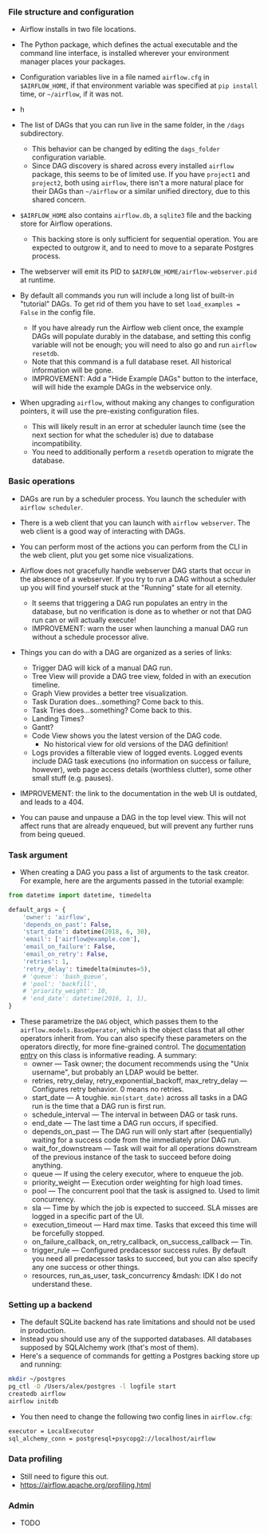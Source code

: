 ### File structure and configuration

* Airflow installs in two file locations.
* The Python package, which defines the actual executable and the command line interface, is installed wherever your environment manager places your packages.
* Configuration variables live in a file named `airflow.cfg` in `$AIRFLOW_HOME`, if that environment variable was specified at `pip install` time, or `~/airflow`, if it was not.
* h
* The list of DAGs that you can run live in the same folder, in the `/dags` subdirectory.
  * This behavior can be changed by editing the `dags_folder` configuration variable.
  * Since DAG discovery is shared across every installed `airflow` package, this seems to be of limited use. If you have `project1` and `project2`, both using `airflow`, there isn't a more natural place for their DAGs than `~/airflow` or a similar unified directory, due to this shared concern.
* `$AIRFLOW_HOME` also contains `airflow.db`, a `sqlite3` file and the backing store for Airflow operations.
  * This backing store is only sufficient for sequential operation. You are expected to outgrow it, and to need to move to a separate Postgres process.
* The webserver will emit its PID to `$AIRFLOW_HOME/airflow-webserver.pid` at runtime.


* By default all commands you run will include a long list of built-in "tutorial" DAGs. To get rid of them you have to set `load_examples = False` in the config file.
  * If you have already run the Airflow web client once, the example DAGs will populate durably in the database, and setting this config variable will not be enough; you will need to also go and run `airflow resetdb`.
  * Note that this command is a full database reset. All historical information will be gone.
  * IMPROVEMENT: Add a "Hide Example DAGs" button to the interface, will will hide the example DAGs in the webservice only.


* When upgrading `airflow`, without making any changes to configuration pointers, it will use the pre-existing configuration files.
  * This will likely result in an error at scheduler launch time (see the next section for what the scheduler is) due to database incompatibility.
  * You need to additionally perform a `resetdb` operation to migrate the database.


### Basic operations
* DAGs are run by a scheduler process. You launch the scheduler with `airflow scheduler`.
* There is a web client that you can launch with `airflow webserver`. The web client is a good way of interacting with DAGs.
* You can perform most of the actions you can perform from the CLI in the web client, plut you get some nice visualizations.
* Airflow does not gracefully handle webserver DAG starts that occur in the absence of a webserver. If you try to run a DAG without a scheduler up you will find yourself stuck at the "Running" state for all eternity.
  * It seems that triggering a DAG run populates an entry in the database, but no verification is done as to whether or not that DAG run can or will actually execute!
  * IMPROVEMENT: warn the user when launching a manual DAG run without a schedule processor alive.
* Things you can do with a DAG are organized as a series of links:
  * Trigger DAG will kick of a manual DAG run.
  * Tree View will provide a DAG tree view, folded in with an execution timeline.
  * Graph View provides a better tree visualization.
  * Task Duration does...something? Come back to this.
  * Task Tries does...something? Come back to this.
  * Landing Times?
  * Gantt?
  * Code View shows you the latest version of the DAG code.
    * No historical view for old versions of the DAG definition!
  * Logs provides a filterable view of logged events. Logged events include DAG task executions (no information on success or failure, however), web page access details (worthless clutter), some other small stuff (e.g. pauses).
* IMPROVEMENT: the link to the documentation in the web UI is outdated, and leads to a 404.


* You can pause and unpause a DAG in the top level view. This will not affect runs that are already enqueued, but will prevent any further runs from being queued.

### Task argument
* When creating a DAG you pass a list of arguments to the task creator. For example, here are the arguments passed in the tutorial example:

```python
from datetime import datetime, timedelta

default_args = {
    'owner': 'airflow',
    'depends_on_past': False,
    'start_date': datetime(2018, 6, 30),
    'email': ['airflow@example.com'],
    'email_on_failure': False,
    'email_on_retry': False,
    'retries': 1,
    'retry_delay': timedelta(minutes=5),
    # 'queue': 'bash_queue',
    # 'pool': 'backfill',
    # 'priority_weight': 10,
    # 'end_date': datetime(2016, 1, 1),
}
```

* These parametrize the `DAG` object, which passes them to the `airflow.models.BaseOperator`, which is the object class that all other operators inherit from. You can also specify these parameters on the operators directly, for more fine-grained control. The [documentation entry](https://airflow.apache.org/code.html#airflow.models.BaseOperator) on this class is informative reading. A summary:
  * owner &mdash; Task owner; the document recommends using the "Unix username", but probably an LDAP would be better.
  * retries, retry_delay, retry_exponential_backoff, max_retry_delay &mdash; Configures retry behavior. 0 means no retries.
  * start_date &mdash; A toughie. `min(start_date)` across all tasks in a DAG run is the time that a DAG run is first run.
  * schedule_interval &mdash; The interval in between DAG or task runs. 
  * end_date &mdash; The last time a DAG run occurs, if specified.
  * depends_on_past &mdash; The DAG run will only start after (sequentially) waiting for a success code from the immediately prior DAG run.
  * wait_for_downstream &mdash; Task will wait for all operations downstream of the previous instance of the task to succeed before doing anything.
  * queue &mdash; If using the celery executor, where to enqueue the job.
  * priority_weight &mdash; Execution order weighting for high load times.
  * pool &mdash; The concurrent pool that the task is assigned to. Used to limit concurrency.
  * sla &mdash; Time by which the job is expected to succeed. SLA misses are logged in a specific part of the UI.
  * execution_timeout &mdash; Hard max time. Tasks that exceed this time will be forcefully stopped.
  * on_failure_callback, on_retry_callback, on_success_callback &mdash; Tin.
  * trigger_rule &mdash; Configured predacessor success rules. By default you need all predacessor tasks to succeed, but you can also specify any one success or other things.
  * resources, run_as_user, task_concurrency &mdash: IDK I do not understand these.
  
### Setting up a backend

* The default SQLite backend has rate limitations and should not be used in production.
* Instead you should use any of the supported databases. All databases supposed by SQLAlchemy work (that's most of them).
* Here's a sequence of commands for getting a Postgres backing store up and running:

```bash
mkdir ~/postgres
pg_ctl -D /Users/alex/postgres -l logfile start
createdb airflow
airflow initdb
```

* You then need to change the following two config lines in `airflow.cfg`:

```bash
executor = LocalExecutor     
sql_alchemy_conn = postgresql+psycopg2://localhost/airflow
```

### Data profiling
* Still need to figure this out.
* https://airflow.apache.org/profiling.html


### Admin

* TODO
